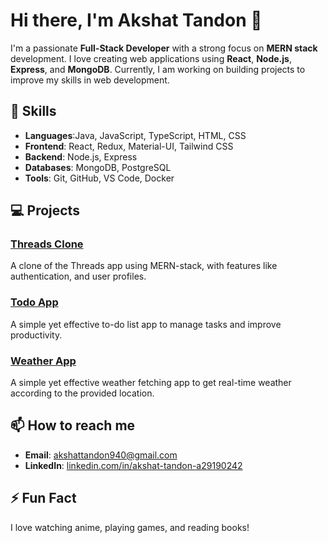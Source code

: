 # Hi there, I'm Akshat Tandon 👋

I'm a passionate **Full-Stack Developer** with a strong focus on **MERN stack** development. I love creating web applications using **React**, **Node.js**, **Express**, and **MongoDB**. Currently, I am working on building projects to improve my skills in web development.

## 🚀 Skills
- **Languages**:Java, JavaScript, TypeScript, HTML, CSS
- **Frontend**: React, Redux, Material-UI, Tailwind CSS
- **Backend**: Node.js, Express
- **Databases**: MongoDB, PostgreSQL
- **Tools**: Git, GitHub, VS Code, Docker

## 💻 Projects

### [Threads Clone](https://github.com/akshattnd/threadClone)
A clone of the Threads app using MERN-stack, with features like authentication, and user profiles.
### [Todo App](https://github.com/akshattnd/todoApp)
A simple yet effective to-do list app to manage tasks and improve productivity.
### [Weather App](https://github.com/akshattnd/weatherApp)
A simple yet effective weather fetching app to get real-time weather according to the provided location.

## 📫 How to reach me
- **Email**: [akshattandon940@gmail.com](mailto:akshattandon940@gmail.com)
- **LinkedIn**: [linkedin.com/in/akshat-tandon-a29190242](https://linkedin.com/in/akshat-tandon-a29190242/)

## ⚡ Fun Fact
I love watching anime, playing games, and reading books!
